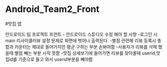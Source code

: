 ﻿# Android_Team2_Front
 #맛집 앱
 
 안드로이드 팀 프로젝트 프런트  - 안드로이드 스튜디오
수정 해야 할 사항
-로그인 시 main 리사이클러뷰 설정 문제로 화면에 벗어나 출력된다.
-별점 관련해 리뷰 등록시 총합과 카운터는 제대로 들어가지만 평균 구하는 부분 손봐야함
-사용자가 리뷰를 삭제 했을때 별점 빼는 부분 시작 못함
-맛집 상세보기에 들어가면 리뷰를 찾아올때 userid,맛집id를 기준으로 들고 와서 userid부분을 빼야함
